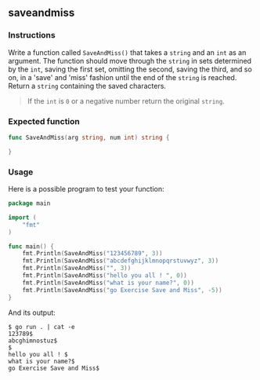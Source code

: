 ## saveandmiss

### Instructions

Write a function called `SaveAndMiss()` that takes a `string` and an `int` as an argument. The function should move through the `string` in sets determined by the `int`, saving the first set, omitting the second, saving the third, and so on, in a 'save' and 'miss' fashion until the end of the `string` is reached. Return a `string` containing the saved characters.

> If the `int` is `0` or a negative number return the original `string`.

### Expected function

```go
func SaveAndMiss(arg string, num int) string {

}
```

### Usage

Here is a possible program to test your function:

```go
package main

import (
	"fmt"
)

func main() {
	fmt.Println(SaveAndMiss("123456789", 3))
	fmt.Println(SaveAndMiss("abcdefghijklmnopqrstuvwyz", 3))
	fmt.Println(SaveAndMiss("", 3))
	fmt.Println(SaveAndMiss("hello you all ! ", 0))
	fmt.Println(SaveAndMiss("what is your name?", 0))
	fmt.Println(SaveAndMiss("go Exercise Save and Miss", -5))
}
```

And its output:

```console
$ go run . | cat -e
123789$
abcghimnostuz$
$
hello you all ! $
what is your name?$
go Exercise Save and Miss$
```
